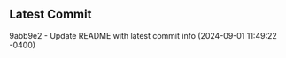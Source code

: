 
## Latest Commit
9abb9e2 - Update README with latest commit info (2024-09-01 11:49:22 -0400) <Yunxi-Zhou>
